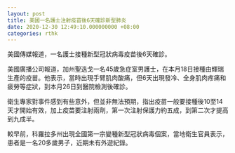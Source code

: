 ```yaml
---
layout: post
title: 美國一名護士注射疫苗後6天確診新型肺炎
date: 2020-12-30 12:49:10.000000000 +08:00
categories: rthk
---
```


美國傳媒報道，一名護士接種新型冠狀病毒疫苗後6天確診。

美國廣播公司報道，加州聖迭戈一名45歲急症室男護士，在本月18日接種由輝瑞生產的疫苗。他表示，當時出現手臂肌肉酸痛，但6天出現發冷、全身肌肉疼痛和疲勞等症狀，到本月26日到醫院檢測後確診。

衛生專家對事件感到有些意外，但並非無法預期，指出疫苗一般要接種後10至14天才開始有效，加上疫苗要注射兩劑，第一次注射保護力約五成，到第二次才提高到九成半。

較早前，科羅拉多州出現全國第一宗變種新型冠狀病毒個案，當地衛生官員表示，患者是一名20多歲男子，近期未有外遊紀錄。
